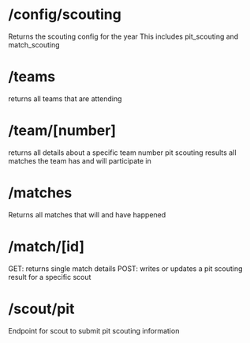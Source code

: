 

# /config/scouting
Returns the scouting config for the year
This includes pit_scouting and match_scouting

# /teams
returns all teams that are attending

# /team/[number]
returns all details about a specific team number
pit scouting results
all matches the team has and will participate in

# /matches
Returns all matches that will and have happened

# /match/[id]
GET: returns single match details
POST: writes or updates a pit scouting result for a specific scout

# /scout/pit
Endpoint for scout to submit pit scouting information